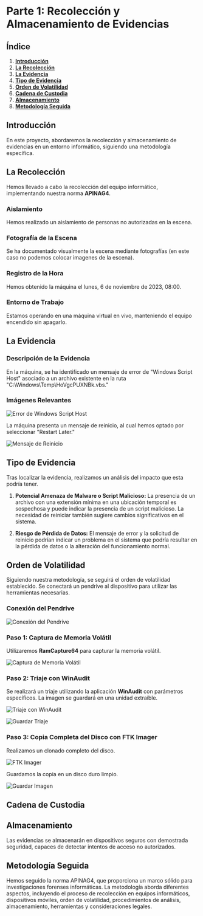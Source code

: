# Parte 1: Recolección y Almacenamiento de Evidencias

## Índice

1. [**Introducción**](#introducción)
2. [**La Recolección**](#la-recolección)
3. [**La Evidencia**](#la-evidencia)
4. [**Tipo de Evidencia**](#tipo-de-evidencia)
5. [**Orden de Volatilidad**](#orden-de-volatilidad)
6. [**Cadena de Custodia**](#cadena-de-custodia)
7. [**Almacenamiento**](#almacenamiento)
8. [**Metodología Seguida**](#metodología-seguida)

## Introducción
En este proyecto, abordaremos la recolección y almacenamiento de evidencias en un entorno informático, siguiendo una metodología específica.

## La Recolección
Hemos llevado a cabo la recolección del equipo informático, implementando nuestra norma **APINAG4**. 

### Aislamiento
Hemos realizado un aislamiento de personas no autorizadas en la escena.

### Fotografía de la Escena
Se ha documentado visualmente la escena mediante fotografías (en este caso no podemos colocar imagenes de la escena).

### Registro de la Hora
Hemos obtenido la máquina el lunes, 6 de noviembre de 2023, 08:00.

### Entorno de Trabajo
Estamos operando en una máquina virtual en vivo, manteniendo el equipo encendido sin apagarlo.

## La Evidencia
### Descripción de la Evidencia
En la máquina, se ha identificado un mensaje de error de "Windows Script Host" asociado a un archivo existente en la ruta "C:\Windows\Temp\HoVgcPUXNBk.vbs."

### Imágenes Relevantes
![Error de Windows Script Host](https://github.com/PlacidoDiaz/AFI/assets/86500067/89e7d6cb-0bce-4346-8bea-eece1b3ffe2f)

La máquina presenta un mensaje de reinicio, al cual hemos optado por seleccionar "Restart Later."

![Mensaje de Reinicio](https://github.com/PlacidoDiaz/AFI/assets/86500067/4de40f6a-c442-416d-befa-2bc342e466cf)

## Tipo de Evidencia
Tras localizar la evidencia, realizamos un análisis del impacto que esta podría tener.

1. **Potencial Amenaza de Malware o Script Malicioso:** La presencia de un archivo con una extensión mínima en una ubicación temporal es sospechosa y puede indicar la presencia de un script malicioso. La necesidad de reiniciar también sugiere cambios significativos en el sistema.

2. **Riesgo de Pérdida de Datos:** El mensaje de error y la solicitud de reinicio podrían indicar un problema en el sistema que podría resultar en la pérdida de datos o la alteración del funcionamiento normal.


## Orden de Volatilidad

Siguiendo nuestra metodología, se seguirá el orden de volatilidad establecido. Se conectará un pendrive al dispositivo para utilizar las herramientas necesarias.

### Conexión del Pendrive

![Conexión del Pendrive](https://github.com/PlacidoDiaz/AFI/assets/86500067/4495f673-3e5b-487a-bf07-af29be1d1182)

### Paso 1: Captura de Memoria Volátil

Utilizaremos **RamCapture64** para capturar la memoria volátil.

![Captura de Memoria Volátil](https://github.com/PlacidoDiaz/AFI/assets/86500067/65e918e5-04e5-47fe-81be-1e571123bd45)

### Paso 2: Triaje con WinAudit

Se realizará un triaje utilizando la aplicación **WinAudit** con parámetros específicos. La imagen se guardará en una unidad extraíble.

![Triaje con WinAudit](https://github.com/PlacidoDiaz/AFI/assets/86500067/e2c84d18-58cf-475d-a95b-8423d424da03)

![Guardar Triaje](https://github.com/PlacidoDiaz/AFI/assets/86500067/39381b20-56fc-4cea-a190-72559a01a6e1)

### Paso 3: Copia Completa del Disco con FTK Imager

Realizamos un clonado completo del disco.

![FTK Imager](https://github.com/PlacidoDiaz/AFI/assets/86500067/7b5b9592-ed27-4dbc-8852-b3e9fb1292c5)

Guardamos la copia en un disco duro limpio.

![Guardar Imagen](https://github.com/PlacidoDiaz/AFI/assets/86500067/d88cfc2f-3774-4519-af67-b31d5b87036f)


## Cadena de Custodia

## Almacenamiento
Las evidencias se almacenarán en dispositivos seguros con demostrada seguridad, capaces de detectar intentos de acceso no autorizados.

## Metodología Seguida
Hemos seguido la norma APINAG4, que proporciona un marco sólido para investigaciones forenses informáticas. La metodología aborda diferentes aspectos, incluyendo el proceso de recolección en equipos informáticos, dispositivos móviles, orden de volatilidad, procedimientos de análisis, almacenamiento, herramientas y consideraciones legales.

